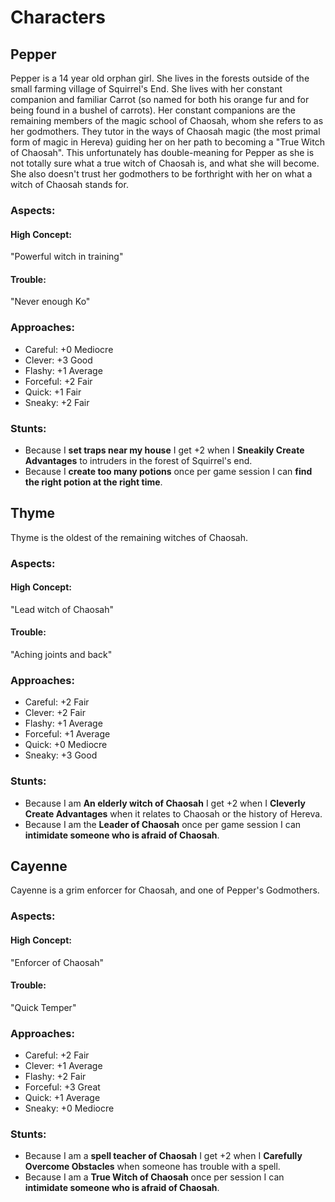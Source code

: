 # Characters

## Pepper

Pepper is a 14 year old orphan girl. She lives in the forests outside of the small farming village of Squirrel's End. She lives with her constant companion and familiar Carrot (so named for both his orange fur and for being found in a bushel of carrots). Her constant companions are the remaining members of the magic school of Chaosah, whom she refers to as her godmothers. They tutor in the ways of Chaosah magic (the most primal form of magic in Hereva) guiding her on her path to becoming a "True Witch of Chaosah". This unfortunately has double-meaning for Pepper as she is not totally sure what a true witch of Chaosah is, and what she will become. She also doesn't trust her godmothers to be forthright with her on what a witch of Chaosah stands for.

### Aspects:

#### High Concept:

"Powerful witch in training"

#### Trouble: 

"Never enough Ko"

### Approaches:

* Careful: +0 Mediocre
* Clever: +3 Good
* Flashy: +1 Average
* Forceful: +2 Fair
* Quick: +1 Fair
* Sneaky: +2 Fair

### Stunts:

* Because I **set traps near my house** I get +2 when I **Sneakily Create Advantages** to intruders in the forest of Squirrel's end.
* Because I **create too many potions** once per game session I can **find the right potion at the right time**.

## Thyme

Thyme is the oldest of the remaining witches of Chaosah.

### Aspects:

#### High Concept:

"Lead witch of Chaosah"

#### Trouble:

"Aching joints and back"

### Approaches:

* Careful: +2 Fair
* Clever: +2 Fair
* Flashy: +1 Average
* Forceful: +1 Average
* Quick: +0 Mediocre
* Sneaky: +3 Good

### Stunts:

* Because I am **An elderly witch of Chaosah** I get +2 when I **Cleverly Create Advantages** when it relates to Chaosah or the history of Hereva.
* Because I am the **Leader of Chaosah** once per game session I can **intimidate someone who is afraid of Chaosah**.

## Cayenne

Cayenne is a grim enforcer for Chaosah, and one of Pepper's Godmothers.

### Aspects:

#### High Concept:

"Enforcer of Chaosah"

#### Trouble:

"Quick Temper"

### Approaches:

* Careful: +2 Fair
* Clever: +1 Average
* Flashy: +2 Fair
* Forceful: +3 Great
* Quick: +1 Average
* Sneaky: +0 Mediocre

### Stunts:

* Because I am a **spell teacher of Chaosah** I get +2 when I **Carefully Overcome Obstacles** when someone has trouble with a spell.
* Because I am a **True Witch of Chaosah** once per session I can **intimidate someone who is afraid of Chaosah**.

